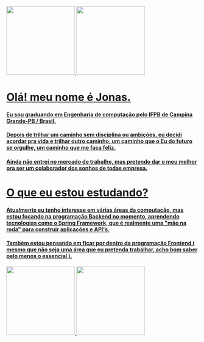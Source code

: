 <div>
<a href="https://github.com/jonasnascimento">
<img height="180em" src="https://github-readme-stats.vercel.app/api/top-langs/?username=jonasnascimento&layout=compact&langs_count=7&theme=dracula"/>
<img height="180em" src="https://github-readme-stats.vercel.app/api?username=jonasnascimento&show_icons=true&theme=dracula&include_all_commits=true&count_private=true"/>
</div>

# Olá! meu nome é Jonas.

#### Eu sou graduando em Engenharia de computação pelo IFPB de Campina Grande-PB / Brasil.
#### Depois de trilhar um caminho sem disciplina ou ambições, eu decidi acordar pra vida e trilhar outro caminho, um caminho que o Eu do futuro se orgulhe, um caminho que me faça feliz.
#### Ainda não entrei no mercado de trabalho, mas pretendo dar o meu melhor pra ser um colaborador dos sonhos de todas empresa.


# O que eu estou estudando?

#### Atualmente eu tenho interesse em várias áreas da computação, mas estou focando na programação Backend no momento, aprendendo tecnologias como o Spring Framework, que é realmente uma "mão na roda" para construir aplicações e API's.
#### Também estou pensando em ficar por dentro da programação Frontend ( mesmo que não seja uma área que eu pretenda trabalhar, acho bom saber pelo menos o essencial ).

<div>
<a href="https://github.com/jonasnascimento">
<img height="180em" src="https://github-readme-stats.vercel.app/api/top-langs/?username=jonasnascimento&layout=compact&langs_count=7&theme=dark"/>
<img height="180em" src="https://github-readme-stats.vercel.app/api?username=jonasnascimento&show_icons=true&theme=dark&include_all_commits=true&count_private=true"/>
</div>
